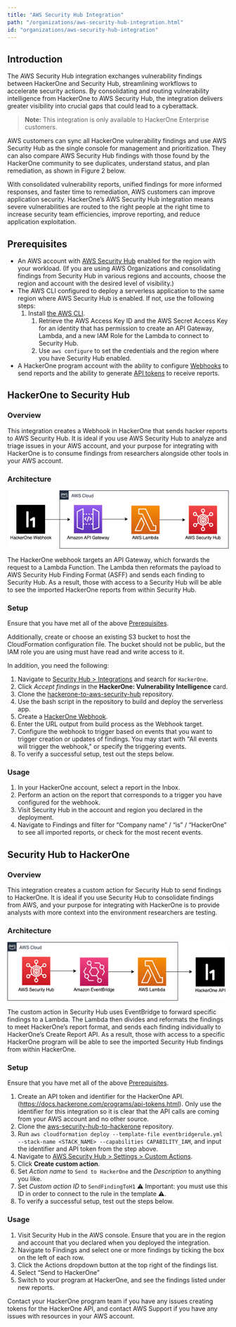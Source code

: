 ```yaml
---
title: "AWS Security Hub Integration"
path: "/organizations/aws-security-hub-integration.html"
id: "organizations/aws-security-hub-integration"
---
```


## Introduction

The AWS Security Hub integration exchanges vulnerability findings between HackerOne and Security Hub, streamlining workflows to accelerate security actions. By consolidating and routing vulnerability intelligence from HackerOne to AWS Security Hub, the integration delivers greater visibility into crucial gaps that could lead to a cyberattack.

> **Note:** This integration is only available to HackerOne Enterprise customers.

AWS customers can sync all HackerOne vulnerability findings and use AWS Security Hub as the single console for management and prioritization. They can also compare AWS Security Hub findings with those found by the HackerOne community to see duplicates, understand status, and plan remediation, as shown in Figure 2 below.

With consolidated vulnerability reports, unified findings for more informed responses, and faster time to remediation, AWS customers can improve application security. HackerOne’s AWS Security Hub integration means severe vulnerabilities are routed to the right people at the right time to increase security team efficiencies, improve reporting, and reduce application exploitation.

## Prerequisites

- An AWS account with [AWS Security Hub](https://aws.amazon.com/security-hub/) enabled for the region with your workload. (If you are using AWS Organizations and consolidating findings from Security Hub in various regions and accounts, choose the region and account with the desired level of visibility.)
- The AWS CLI configured to deploy a serverless application to the same region where AWS Security Hub is enabled. If not, use the following steps:
	1. Install [the AWS CLI](https://docs.aws.amazon.com/cli/latest/userguide/cli-chap-install.html).
    	1. Retrieve the AWS Access Key ID and the AWS Secret Access Key for an identity that has permission to create an API Gateway, Lambda, and a new IAM Role for the Lambda to connect to Security Hub.
    	1. Use `aws configure` to set the credentials and the region where you have Security Hub enabled.
- A HackerOne program account with the ability to configure [Webhooks](https://docs.hackerone.com/programs/webhooks.html) to send reports and the ability to generate [API tokens](https://docs.hackerone.com/programs/api-tokens.html) to receive reports.

## HackerOne to Security Hub

### Overview

This integration creates a Webhook in HackerOne that sends hacker reports to AWS Security Hub. It is ideal if you use AWS Security Hub to analyze and triage issues in your AWS account, and your purpose for integrating with HackerOne is to consume findings from researchers alongside other tools in your AWS account.

### Architecture

![h1-sh](./images/h1-sh.png)

The HackerOne webhook targets an API Gateway, which forwards the request to a Lambda Function. The Lambda then reformats the payload to AWS Security Hub Finding Format (ASFF) and sends each finding to Security Hub. As a result, those with access to a Security Hub will be able to see the imported HackerOne reports from within Security Hub.

### Setup

Ensure that you have met all of the above [Prerequisites](#prerequisites).

Additionally, create or choose an existing S3 bucket to host the CloudFormation configuration file. The bucket should not be public, but the IAM role you are using must have read and write access to it.

In addition, you need the following:

1. Navigate to [Security Hub > Integrations](https://console.aws.amazon.com/securityhub/home#/integrations) and search for `HackerOne`.
1. Click *Accept findings* in the **HackerOne: Vulnerability Intelligence** card.
1. Clone the [hackerone-to-aws-security-hub](https://github.com/Hacker0x01/hackerone-to-aws-security-hub) repository.
1. Use the bash script in the repository to build and deploy the serverless app.
1. Create a [HackerOne Webhook](https://docs.hackerone.com/programs/webhooks.html).
1. Enter the URL output from build process as the Webhook target.
1. Configure the webhook to trigger based on events that you want to trigger creation or updates of findings. You may start with "All events will trigger the webhook," or specify the triggering events.
1. To verify a successful setup, test out the steps below.

### Usage

1. In your HackerOne account, select a report in the Inbox.
1. Perform an action on the report that corresponds to a trigger you have configured for the webhook.
1. Visit Security Hub in the account and region you declared in the deployment.
1. Navigate to Findings and filter for “Company name” / “is” / “HackerOne” to see all imported reports, or check for the most recent events.


## Security Hub to HackerOne

### Overview

This integration creates a custom action for Security Hub to send findings to HackerOne. It is ideal if you use Security Hub to consolidate findings from AWS, and your purpose for integrating with HackerOne is to provide analysts with more context into the environment researchers are testing.

### Architecture

![sh-h1](./images/sh-h1.png)

The custom action in Security Hub uses EventBridge to forward specific findings to a Lambda. The Lambda then divides and reformats the findings to meet HackerOne’s report format, and sends each finding individually to HackerOne’s Create Report API. As a result, those with access to a specific HackerOne program will be able to see the imported Security Hub findings from within HackerOne.

### Setup

Ensure that you have met all of the above [Prerequisites](#prerequisites).

1. Create an API token and identifier for the HackerOne API. (https://docs.hackerone.com/programs/api-tokens.html). Only use the identifier for this integration so it is clear that the API calls are coming from your AWS account and no other source.
1. Clone the [aws-security-hub-to-hackerone](https://github.com/Hacker0x01/aws-security-hub-to-hackerone) repository.
1. Run `aws cloudformation deploy --template-file eventbridgerule.yml --stack-name <STACK_NAME> --capabilities CAPABILITY_IAM`, and input the identifier and API token from the step above.
1. Navigate to [AWS Security Hub > Settings > Custom Actions](https://console.aws.amazon.com/securityhub/home#/settings/actions).
1. Click **Create custom action**.
1. Set *Action name* to `Send to HackerOne` and the *Description* to anything you like.
1. Set *Custom action ID* to `SendFindingToH1` ⚠️ Important: you must use this ID in order to connect to the rule in the template ⚠️.
1. To verify a successful setup, test out the steps below.

### Usage

1. Visit Security Hub in the AWS console. Ensure that you are in the region and account that you declared when you deployed the integration.
1. Navigate to Findings and select one or more findings by ticking the box on the left of each row.
1. Click the Actions dropdown button at the top right of the findings list.
1. Select “Send to HackerOne”
1. Switch to your program at HackerOne, and see the findings listed under new reports.

Contact your HackerOne program team if you have any issues creating tokens for the HackerOne API, and contact AWS Support if you have any issues with resources in your AWS account.

